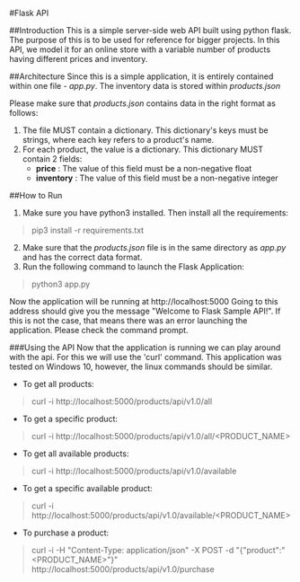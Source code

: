 #Flask API

##Introduction
This is a simple server-side web API built using python flask. The purpose of this is to be used for reference
for bigger projects. In this API, we model it for an online store with a variable number of products having different prices
and inventory.

##Architecture
Since this is a simple application, it is entirely contained within one file - _app.py_.
The inventory data is stored within *products.json*

Please make sure that _products.json_ contains data in the right format as follows:
1. The file MUST contain a dictionary. This dictionary's keys must be strings, where 
each key refers to a product's name. 
2. For each product, the value is a dictionary. This dictionary MUST contain 2 fields:
    - **price** : The value of this field must be a non-negative float
    - **inventory** : The value of this field must be a non-negative integer

##How to Run
1. Make sure you have python3 installed. Then install all the requirements:
> pip3 install -r requirements.txt


2. Make sure that the *products.json* file is in the same directory as *app.py* and has the correct data format.
3. Run the following command to launch the Flask Application:
> python3 app.py

Now the application will be running at http://localhost:5000
Going to this address should give you the message "Welcome to Flask Sample API!". If this is not the case, that means there was an error 
launching the application. Please check the command prompt.

###Using the API
Now that the application is running we can play around with the api. For this we will use the 'curl' command. This application was tested on 
Windows 10, however, the linux commands should be similar.

- To get all products:
> curl -i http://localhost:5000/products/api/v1.0/all 

- To get a specific product:
> curl -i http://localhost:5000/products/api/v1.0/all/<PRODUCT_NAME>

- To get all available products:
> curl -i http://localhost:5000/products/api/v1.0/available

- To get a specific available product:
> curl -i http://localhost:5000/products/api/v1.0/available/<PRODUCT_NAME>

- To purchase a product:
> curl -i -H "Content-Type: application/json" -X POST -d "{\"product\":\"<PRODUCT_NAME>\"}" http://localhost:5000/products/api/v1.0/purchase
